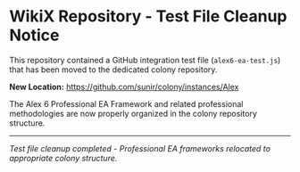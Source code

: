 # WikiX Repository - Test File Cleanup Notice

This repository contained a GitHub integration test file (`alex6-ea-test.js`) that has been moved to the dedicated colony repository.

**New Location:** https://github.com/sunir/colony/instances/Alex

The Alex 6 Professional EA Framework and related professional methodologies are now properly organized in the colony repository structure.

---

*Test file cleanup completed - Professional EA frameworks relocated to appropriate colony structure.*